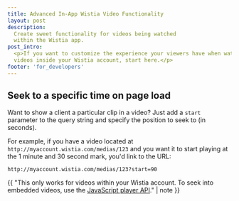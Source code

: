 ```yaml
---
title: Advanced In-App Wistia Video Functionality
layout: post
description: 
  Create sweet functionality for videos being watched 
  within the Wistia app.
post_intro: 
  <p>If you want to customize the experience your viewers have when watching 
  videos inside your Wistia account, start here.</p>
footer: 'for_developers'
---
```


## Seek to a specific time on page load

Want to show a client a particular clip in a video? Just add a `start` 
parameter to the query string and specify the position to seek to (in seconds).

For example, if you have a video located at 
`http://myaccount.wistia.com/medias/123` and you want it to start playing at 
the 1 minute and 30 second mark, you'd link to the URL:
	
<pre><code class="language-vim">http://myaccount.wistia.com/medias/123?start=90</code></pre>

{{ "This only works for videos within your Wistia account. To seek into embedded videos, use the <a href='http://wistia.com/doc/player-api'>JavaScript player API</a>." | note }}
